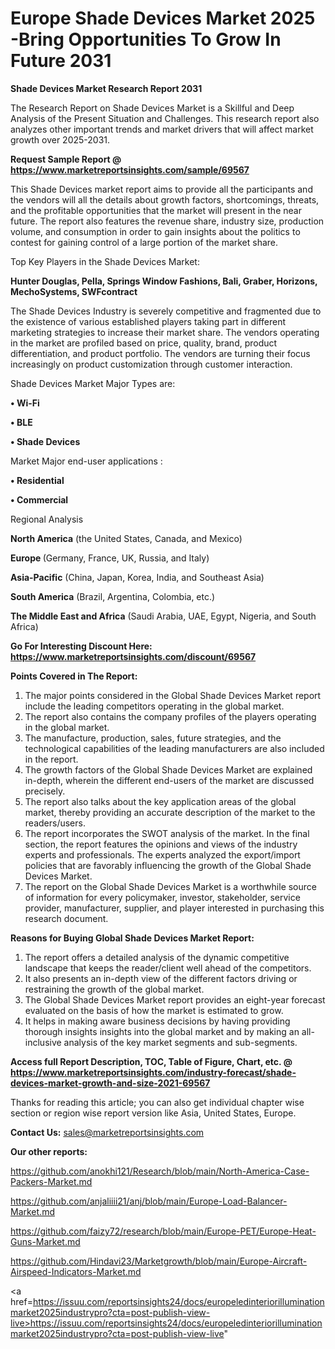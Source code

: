 # Europe Shade Devices Market 2025 -Bring Opportunities To Grow In Future 2031

<strong>Shade Devices Market Research Report 2031</strong>

The Research Report on Shade Devices Market is a Skillful and Deep Analysis of the Present Situation and Challenges. This research report also analyzes other important trends and market drivers that will affect market growth over 2025-2031.

<strong>Request Sample Report @ <a href=https://www.marketreportsinsights.com/sample/69567>https://www.marketreportsinsights.com/sample/69567</a></strong>

This Shade Devices market report aims to provide all the participants and the vendors will all the details about growth factors, shortcomings, threats, and the profitable opportunities that the market will present in the near future. The report also features the revenue share, industry size, production volume, and consumption in order to gain insights about the politics to contest for gaining control of a large portion of the market share.

Top Key Players in the Shade Devices Market:

<strong>Hunter Douglas, Pella, Springs Window Fashions, Bali, Graber, Horizons, MechoSystems, SWFcontract</strong>

The Shade Devices Industry is severely competitive and fragmented due to the existence of various established players taking part in different marketing strategies to increase their market share. The vendors operating in the market are profiled based on price, quality, brand, product differentiation, and product portfolio. The vendors are turning their focus increasingly on product customization through customer interaction.

Shade Devices Market Major Types are:

<strong>• Wi-Fi

• BLE

• Shade Devices</strong>

Market Major end-user applications :

<strong>• Residential

• Commercial</strong>

Regional Analysis

</u><strong><b>North America</b></strong> (the United States, Canada, and Mexico)

<strong><b>Europe </b></strong>(Germany, France, UK, Russia, and Italy)

<strong><b>Asia-Pacific</b></strong> (China, Japan, Korea, India, and Southeast Asia)

<strong><b>South America</b></strong> (Brazil, Argentina, Colombia, etc.)

<strong><b>The Middle East and Africa</b></strong> (Saudi Arabia, UAE, Egypt, Nigeria, and South Africa)

<strong>Go For Interesting Discount Here: <a href=https://www.marketreportsinsights.com/discount/69567>https://www.marketreportsinsights.com/discount/69567</a></strong>

<strong>Points Covered in The Report:</strong>
<ol>
  <li>The major points considered in the Global Shade Devices Market report include the leading competitors operating in the global market.</li>
  <li>The report also contains the company profiles of the players operating in the global market.</li>
  <li>The manufacture, production, sales, future strategies, and the technological capabilities of the leading manufacturers are also included in the report.</li>
  <li>The growth factors of the Global Shade Devices Market are explained in-depth, wherein the different end-users of the market are discussed precisely.</li>
  <li>The report also talks about the key application areas of the global market, thereby providing an accurate description of the market to the readers/users.</li>
  <li>The report incorporates the SWOT analysis of the market. In the final section, the report features the opinions and views of the industry experts and professionals. The experts analyzed the export/import policies that are favorably influencing the growth of the Global Shade Devices Market.</li>
  <li>The report on the Global Shade Devices Market is a worthwhile source of information for every policymaker, investor, stakeholder, service provider, manufacturer, supplier, and player interested in purchasing this research document.</li>
</ol>
<strong>Reasons for Buying Global Shade Devices Market Report:</strong>

<ol>
  <li>The report offers a detailed analysis of the dynamic competitive landscape that keeps the reader/client well ahead of the competitors.</li>
  <li>It also presents an in-depth view of the different factors driving or restraining the growth of the global market.</li>
  <li>The Global Shade Devices Market report provides an eight-year forecast evaluated on the basis of how the market is estimated to grow.</li>
  <li>It helps in making aware business decisions by having providing thorough insights insights into the global market and by making an all-inclusive analysis of the key market segments and sub-segments.</li>
</ol>
<strong>Access full Report Description, TOC, Table of Figure, Chart, etc. @ <a href=https://www.marketreportsinsights.com/industry-forecast/shade-devices-market-growth-and-size-2021-69567>https://www.marketreportsinsights.com/industry-forecast/shade-devices-market-growth-and-size-2021-69567</a></strong>


Thanks for reading this article; you can also get individual chapter wise section or region wise report version like Asia, United States, Europe.

<strong>Contact Us:</strong>
sales@marketreportsinsights.com

<strong>Our other reports:</strong>

<a href=https://github.com/anokhi121/Research/blob/main/North-America-Case-Packers-Market.md>https://github.com/anokhi121/Research/blob/main/North-America-Case-Packers-Market.md</a>

<a href=https://github.com/anjaliiii21/anj/blob/main/Europe-Load-Balancer-Market.md>https://github.com/anjaliiii21/anj/blob/main/Europe-Load-Balancer-Market.md</a>

<a href=https://github.com/faizy72/research/blob/main/Europe-PET/Europe-Heat-Guns-Market.md>https://github.com/faizy72/research/blob/main/Europe-PET/Europe-Heat-Guns-Market.md</a>

<a href=https://github.com/Hindavi23/Marketgrowth/blob/main/Europe-Aircraft-Airspeed-Indicators-Market.md>https://github.com/Hindavi23/Marketgrowth/blob/main/Europe-Aircraft-Airspeed-Indicators-Market.md</a>

<a href=https://issuu.com/reportsinsights24/docs/europeledinteriorilluminationmarket2025industrypro?cta=post-publish-view-live>https://issuu.com/reportsinsights24/docs/europeledinteriorilluminationmarket2025industrypro?cta=post-publish-view-live</a>"
